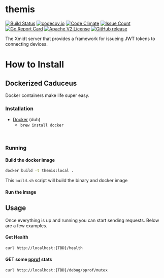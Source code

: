 # themis

[![Build Status](https://travis-ci.com/xmidt-org/themis.svg?branch=master)](https://travis-ci.com/xmidt-org/themis) 
[![codecov.io](http://codecov.io/github/xmidt-org/themis/coverage.svg?branch=master)](http://codecov.io/github/xmidt-org/themis?branch=master)
[![Code Climate](https://codeclimate.com/github/xmidt-org/themis/badges/gpa.svg)](https://codeclimate.com/github/xmidt-org/themis)
[![Issue Count](https://codeclimate.com/github/xmidt-org/themis/badges/issue_count.svg)](https://codeclimate.com/github/xmidt-org/themis)
[![Go Report Card](https://goreportcard.com/badge/github.com/xmidt-org/themis)](https://goreportcard.com/report/github.com/xmidt-org/themis)
[![Apache V2 License](http://img.shields.io/badge/license-Apache%20V2-blue.svg)](https://github.com/xmidt-org/themis/blob/master/LICENSE)
[![GitHub release](https://img.shields.io/github/v/release/xmidt-org/themis?include_prereleases)](CHANGELOG.md)

The Xmidt server that provides a framework for issueing JWT tokens to connecting devices.

# How to Install

## Dockerized Caduceus
Docker containers make life super easy.

### Installation
- [Docker](https://www.docker.com/) (duh)
  - `brew install docker`

</br>

### Running
#### Build the docker image
```bash
docker build -t themis:local .
```
This `build.sh` script will build the binary and docker image

#### Run the image

## Usage
Once everything is up and running you can start sending requests. Below are a few examples.

#### Get Health
```bash
curl http://localhost:{TBD}/health
```

#### GET some [pprof](https://golang.org/pkg/net/http/pprof/) stats
```bash
curl http://localhost:{TBD}/debug/pprof/mutex
```
